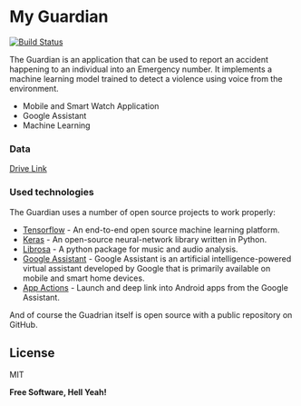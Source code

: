 # My Guardian


[![Build Status](https://travis-ci.org/joemccann/dillinger.svg?branch=master)](https://www.gdgaddis.dev)

The Guardian is an application that can be used to report an accident happening to an individual into an Emergency number. It implements a machine learning model trained to detect a violence using voice from the environment.

  - Mobile and Smart Watch Application
  - Google Assistant
  - Machine Learning

### Data
[Drive Link](https://drive.google.com/open?id=1p_O2e8wOLZsNf5ppXbCyHG2SdwL7tN-P)

### Used technologies

The Guardian uses a number of open source projects to work properly:

* [Tensorflow](https://www.tensorflow.org) - An end-to-end open source machine learning platform.
* [Keras](https://keras.io/) - An open-source neural-network library written in Python.
* [Librosa](https://librosa.github.io/librosa/) - A python package for music and audio analysis.
* [Google Assistant](https://assistant.google.com/) - Google Assistant is an artificial intelligence-powered virtual assistant developed by Google that is primarily available on mobile and smart home devices.
* [App Actions](https://developers.google.com/assistant/app) - Launch and deep link into Android apps from the Google Assistant.

And of course the Guadrian itself is open source with a public repository on GitHub.

License
----

MIT


**Free Software, Hell Yeah!**

[//]: # (These are reference links used in the body of this note and get stripped out when the markdown processor does its job. There is no need to format nicely because it shouldn't be seen. Thanks SO - http://stackoverflow.com/questions/4823468/store-comments-in-markdown-syntax)


   [dill]: <https://github.com/joemccann/dillinger>
   [git-repo-url]: <https://github.com/joemccann/dillinger.git>
   [john gruber]: <http://daringfireball.net>
   [df1]: <http://daringfireball.net/projects/markdown/>
   [markdown-it]: <https://github.com/markdown-it/markdown-it>
   [Ace Editor]: <http://ace.ajax.org>
   [node.js]: <http://nodejs.org>
   [Twitter Bootstrap]: <http://twitter.github.com/bootstrap/>
   [jQuery]: <http://jquery.com>
   [@tjholowaychuk]: <http://twitter.com/tjholowaychuk>
   [express]: <http://expressjs.com>
   [AngularJS]: <http://angularjs.org>
   [Gulp]: <http://gulpjs.com>

   [PlDb]: <https://github.com/joemccann/dillinger/tree/master/plugins/dropbox/README.md>
   [PlGh]: <https://github.com/joemccann/dillinger/tree/master/plugins/github/README.md>
   [PlGd]: <https://github.com/joemccann/dillinger/tree/master/plugins/googledrive/README.md>
   [PlOd]: <https://github.com/joemccann/dillinger/tree/master/plugins/onedrive/README.md>
   [PlMe]: <https://github.com/joemccann/dillinger/tree/master/plugins/medium/README.md>
   [PlGa]: <https://github.com/RahulHP/dillinger/blob/master/plugins/googleanalytics/README.md>
